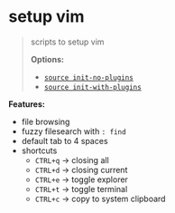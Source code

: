 # setup vim
> scripts to setup vim  
>  
> **Options:**
> - [`source init-no-plugins`](init-no-plugins)
> - [`source init-with-plugins`](init-with-plugins)

**Features:**  
- file browsing
- fuzzy filesearch with `: find`
- default tab to 4 spaces
- shortcuts
  - `CTRL+q` → closing all
  - `CTRL+d` → closing current
  - `CTRL+e` → toggle explorer
  - `CTRL+t` → toggle terminal
  - `CTRL+c` → copy to system clipboard
